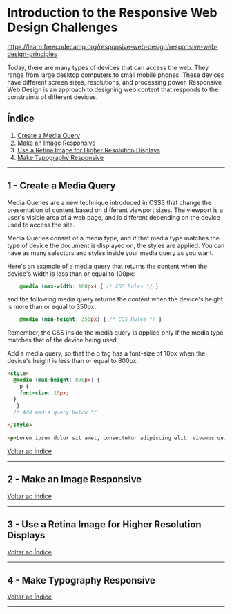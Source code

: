 # Introduction to the Responsive Web Design Challenges

https://learn.freecodecamp.org/responsive-web-design/responsive-web-design-principles

Today, there are many types of devices that can access the web. They range from large desktop computers to small mobile phones. These devices have different screen sizes, resolutions, and processing power. Responsive Web Design is an approach to designing web content that responds to the constraints of different devices. 

## <a name="indice">Índice</a>

1. [Create a Media Query](#parte1)     
2. [Make an Image Responsive](#parte2)     
3. [Use a Retina Image for Higher Resolution Displays](#parte3)     
4. [Make Typography Responsive](#parte4)     
---


## <a name="parte1">1 - Create a Media Query</a>

Media Queries are a new technique introduced in CSS3 that change the presentation of content based on different viewport sizes. The viewport is a user's visible area of a web page, and is different depending on the device used to access the site.

Media Queries consist of a media type, and if that media type matches the type of device the document is displayed on, the styles are applied. You can have as many selectors and styles inside your media query as you want.

Here's an example of a media query that returns the content when the device's width is less than or equal to 100px:

```css
    @media (max-width: 100px) { /* CSS Rules */ }

```

and the following media query returns the content when the device's height is more than or equal to 350px:


```css
    @media (min-height: 350px) { /* CSS Rules */ }
```

Remember, the CSS inside the media query is applied only if the media type matches that of the device being used.

Add a media query, so that the p tag has a font-size of 10px when the device's height is less than or equal to 800px.

```html
<style>
  @media (max-height: 800px) { 
    p {
    font-size: 10px;
  }
   }
  /* Add media query below */
  
</style>
  
<p>Lorem ipsum dolor sit amet, consectetur adipiscing elit. Vivamus quis tempus massa. Aenean erat nisl, gravida vel vestibulum cursus, interdum sit amet lectus. Sed sit amet quam nibh. Suspendisse quis tincidunt nulla. In hac habitasse platea dictumst. Ut sit amet pretium nisl. Vivamus vel mi sem. Aenean sit amet consectetur sem. Suspendisse pretium, purus et gravida consequat, nunc ligula ultricies diam, at aliquet velit libero a dui.</p>
```

[Voltar ao Índice](#indice)

---


## <a name="parte2">2 - Make an Image Responsive</a>



[Voltar ao Índice](#indice)

---


## <a name="parte3">3 - Use a Retina Image for Higher Resolution Displays</a>



[Voltar ao Índice](#indice)

---


## <a name="parte4">4 - Make Typography Responsive</a>



[Voltar ao Índice](#indice)

---

